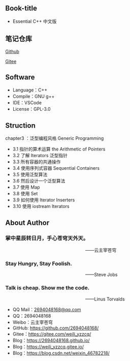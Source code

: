 ## Book-title
- Essential C++ 中文版

## 笔记仓库
[Github](git@github.com:2694048168/C-LanguageProjectCombat.git)


[Gitee](git@gitee.com:weili_yzzcq/C-LanguageProjectCombat.git)

## Software
- Language：C++
- Compile：GNU g++
- IDE：VSCode
- License：GPL-3.0

## Struction
chapter3 ：泛型编程风格 Generic Programming
- 3.1 指针的算术运算 the Arithmetic of Pointers
- 3.2 了解 Iterators 泛型指针
- 3.3 所有容器的共通操作
- 3.4 使用序列式容器 Sequential Containers
- 3.5 使用泛型算法
- 3.6 然后设计一个泛型算法
- 3.7 使用 Map
- 3.8 使用 Set
- 3.9 如何使用 Iterator Inserters
- 3.10 使用 iostream Iterators

## About Author

### 掌中星辰转日月，手心苍穹天外天。
&emsp;&emsp;&emsp;&emsp;&emsp;&emsp;&emsp;&emsp;&emsp;&emsp;&emsp;&emsp;&emsp;&emsp;&emsp;&emsp;&emsp;&emsp;——云主宰苍穹

### Stay Hungry, Stay Foolish.
&emsp;&emsp;&emsp;&emsp;&emsp;&emsp;&emsp;&emsp;&emsp;&emsp;&emsp;&emsp;&emsp;&emsp;&emsp;&emsp;&emsp;&emsp;——Steve Jobs

### Talk is cheap. Show me the code.
&emsp;&emsp;&emsp;&emsp;&emsp;&emsp;&emsp;&emsp;&emsp;&emsp;&emsp;&emsp;&emsp;&emsp;&emsp;&emsp;&emsp;&emsp;——Linus Torvalds

- QQ Mail：2694048168@qq.com
- QQ：2694048168
- Weibo：云主宰苍穹
- GitHub: https://github.com/2694048168/
- Gitee：https://gitee.com/weili_yzzcq/
- Blog：https://2694048168.github.io/
- Blog：https://weili_yzzcq.gitee.io/ 
- Blog：https://blog.csdn.net/weixin_46782218/
